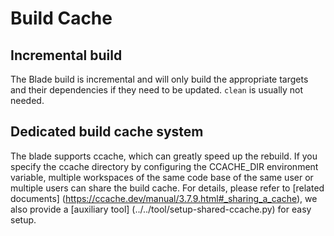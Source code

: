 # Build Cache

## Incremental build
The Blade build is incremental and will only build the appropriate targets and their dependencies if they need to be updated. `clean` is usually not needed.

## Dedicated build cache system
The blade supports ccache, which can greatly speed up the rebuild.
If you specify the ccache directory by configuring the CCACHE_DIR environment variable, multiple workspaces of the same code base of the same user or multiple users can share the build cache.
For details, please refer to [related documents] (https://ccache.dev/manual/3.7.9.html#_sharing_a_cache), we also provide a [auxiliary tool] (../../tool/setup-shared-ccache.py) for easy setup.

